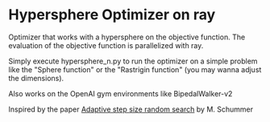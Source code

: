 # Hypersphere Optimizer on ray
Optimizer that works with a hypersphere on the objective function. The evaluation of the objective function is parallelized with ray.

Simply execute hypersphere_n.py to run the optimizer on a simple problem like the "Sphere function" or the "Rastrigin function" (you may wanna adjust the dimensions).

Also works on the OpenAI gym environments like BipedalWalker-v2


Inspired by the paper [Adaptive step size random search](https://ieeexplore.ieee.org/document/1098903) by M. Schummer